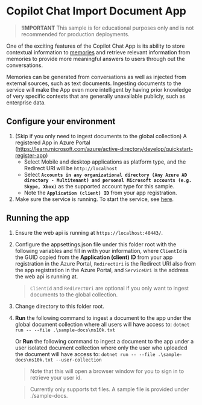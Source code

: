 ﻿# Copilot Chat Import Document App

> **!IMPORTANT**
> This sample is for educational purposes only and is not recommended for production deployments.

One of the exciting features of the Copilot Chat App is its ability to store contextual information
to [memories](https://github.com/microsoft/semantic-kernel/blob/main/docs/EMBEDDINGS.md) and retrieve
relevant information from memories to provide more meaningful answers to users through out the conversations.

Memories can be generated from conversations as well as injected from external sources, such as text documents.
Ingesting documents to the service will make the App even more intelligent by having prior knowledge of very
specific contexts that are generally unavailable publicly, such as enterprise data.

## Configure your environment
1. (Skip if you only need to ingest documents to the global collection) A registered App in Azure Portal (https://learn.microsoft.com/azure/active-directory/develop/quickstart-register-app)
   - Select Mobile and desktop applications as platform type, and the Redirect URI will be `http://localhost`
   - Select **`Accounts in any organizational directory (Any Azure AD directory - Multitenant)
     and personal Microsoft accounts (e.g. Skype, Xbox)`** as the supported account
     type for this sample.
   - Note the **`Application (client) ID`** from your app registration.
2. Make sure the service is running. To start the service, see [here](../webapi/README.md).

## Running the app
1. Ensure the web api is running at `https://localhost:40443/`.
2. Configure the appsettings.json file under this folder root with the following variables and fill
   in with your information, where
   `ClientId` is the GUID copied from the **Application (client) ID** from your app registration in the Azure Portal,
   `RedirectUri` is the Redirect URI also from the app registration in the Azure Portal, and
   `ServiceUri` is the address the web api is running at.

   > `ClientId` and `RedirectUri` are optional if you only want to ingest documents to the global collection.
3. Change directory to this folder root.
4. **Run** the following command to ingest a document to the app under the global document collection where
   all users will have access to:
   `dotnet run -- --file .\sample-docs\ms10k.txt`
   
   Or **Run** the following command to ingest a document to the app under a user isolated document collection where
   only the user who uploaded the document will have access to:
   `dotnet run -- --file .\sample-docs\ms10k.txt --user-collection`

   > Note that this will open a browser window for you to sign in to retrieve your user id. 

   > Currently only supports txt files. A sample file is provided under ./sample-docs.